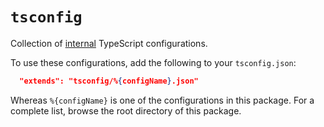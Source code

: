 # `tsconfig`

Collection of [internal](https://turbo.build/repo/docs/handbook/sharing-code/internal-packages) TypeScript configurations.

To use these configurations, add the following to your `tsconfig.json`:

```json
  "extends": "tsconfig/%{configName}.json"
```

Whereas `%{configName}` is one of the configurations in this package. For a complete list, browse the root directory of this package.
